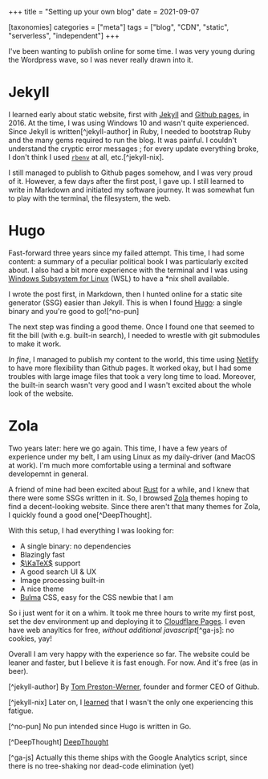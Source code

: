 +++
title = "Setting up your own blog"
date = 2021-09-07

[taxonomies]
categories = ["meta"]
tags = ["blog", "CDN", "static", "serverless", "independent"]
+++

I've been wanting to publish online for some time. I was very young during the Wordpress wave, so I was never really drawn into it.

# Jekyll

I learned early about static website, first with [Jekyll](https://jekyllrb.com/) and [Github pages](https://pages.github.com/), in 2016. At the time, I was using Windows 10 and wasn't quite experienced. Since Jekyll is written[^jekyll-author] in Ruby, I needed to bootstrap Ruby and the many gems required to run the blog. It was painful. I couldn't understand the cryptic error messages ; for every update everything broke, I don't think I used [`rbenv`](https://github.com/rbenv/rbenv) at all, etc.[^jekyll-nix]. 

I still managed to publish to Github pages somehow, and I was very proud of it. However, a few days after the first post, I gave up. I still learned to write in Markdown and initiated my software journey. It was somewhat fun to play with the terminal, the filesystem, the web.

# Hugo

Fast-forward three years since my failed attempt. This time, I had some content: a summary of a peculiar political book I was particularly excited about. I also had a bit more experience with the terminal and I was using [Windows Subsystem for Linux](https://docs.microsoft.com/en-us/windows/wsl/install-win10) (WSL) to have a *nix shell available. 

I wrote the post first, in Markdown, then I hunted online for a static site generator (SSG) easier than Jekyll. This is when I found [Hugo](https://gohugo.io/): a single binary and you're good to go![^no-pun]

The next step was finding a good theme. Once I found one that seemed to fit the bill (with e.g. built-in search), I needed to wrestle with git submodules to make it work. 

_In fine_, I managed to publish my content to the world, this time using [Netlify](https://www.netlify.com/) to have more flexibility than Github pages. It worked okay, but I had some troubles with large image files that took a very long time to load. Moreover, the built-in search wasn't very good and I wasn't excited about the whole look of the website.

# Zola

Two years later: here we go again. This time, I have a few years of experience under my belt, I am using Linux as my daily-driver (and MacOS at work). I'm much more comfortable using a terminal and software developemnt in general. 

A friend of mine had been excited about [Rust](https://www.rust-lang.org/) for a while, and I knew that there were some SSGs written in it. So, I browsed [Zola](https://www.getzola.org/) themes hoping to find a decent-looking website. Since there aren't that many themes for Zola, I quickly found a good one[^DeepThought]. 

With this setup, I had everything I was looking for: 
- A single binary: no dependencies
- Blazingly fast
- [$\KaTeX$](https://katex.org/) support
- A good search UI & UX
- Image processing built-in
- A nice theme
- [Bulma](https://bulma.io) CSS, easy for the CSS newbie that I am

So i just went for it on a whim. It took me three hours to write my first post, set the dev environment up and deploying it to [Cloudflare Pages](https://developers.cloudflare.com/pages/). I even have web anayltics for free, _without additional javascript_[^ga-js]: no cookies, yay!

Overall I am very happy with the experience so far. The website could be leaner and faster, but I believe it is fast enough. For now. And it's free (as in beer).


[^jekyll-author] By [Tom Preston-Werner](https://en.wikipedia.org/wiki/Tom_Preston-Werner), founder and former CEO of Github.

[^jekyll-nix] Later on, I [learned](https://youtu.be/USDbjmxEZ_I?t=1544) that I wasn't the only one experiencing this fatigue.

[^no-pun] No pun intended since Hugo is written in Go.

[^DeepThought] [DeepThought](https://www.getzola.org/themes/deepthought/)

[^ga-js] Actually this theme ships with the Google Analytics script, since there is no tree-shaking nor dead-code elimination (yet)

